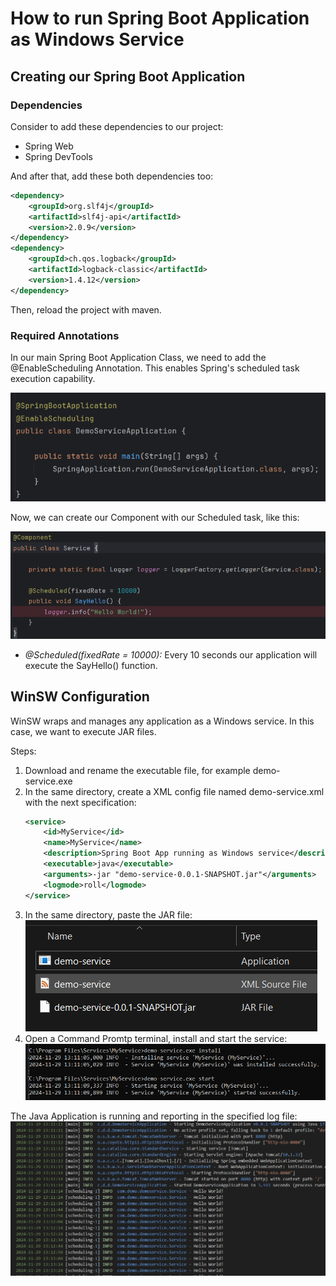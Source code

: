# How to run Spring Boot Application as Windows Service

## Creating our Spring Boot Application

### Dependencies

Consider to add these dependencies to our project:

- Spring Web
- Spring DevTools

And after that, add these both dependencies too:

```xml
<dependency>
    <groupId>org.slf4j</groupId>
    <artifactId>slf4j-api</artifactId>
    <version>2.0.9</version>
</dependency>
<dependency>
    <groupId>ch.qos.logback</groupId>
    <artifactId>logback-classic</artifactId>
    <version>1.4.12</version>
</dependency>
```
Then, reload the project with maven.

### Required Annotations

In our main Spring Boot Application Class, we need to add the @EnableScheduling Annotation. This enables Spring's scheduled task execution capability.

![EnableScheduling](./Others/Images/enablescheduling-annotation.png)

Now, we can create our Component with our Scheduled task, like this:

![ScheduledTask](./Others/Images/scheduled-component.png)

- _@Scheduled(fixedRate = 10000):_ Every 10 seconds our application will execute the SayHello() function.

## WinSW Configuration

WinSW wraps and manages any application as a Windows service. In this case, we want to execute JAR files.

Steps:
1. Download and rename the executable file, for example demo-service.exe
2. In the same directory, create a XML config file named demo-service.xml with the next specification: 
    ```xml
    <service>
        <id>MyService</id>
        <name>MyService</name>
        <description>Spring Boot App running as Windows service</description>
        <executable>java</executable>
        <arguments>-jar "demo-service-0.0.1-SNAPSHOT.jar"</arguments>
        <logmode>roll</logmode>
    </service>
    ```
3. In the same directory, paste the JAR file: ![Service Folder](./Others/Images/service-folder.png)
4. Open a Command Promtp terminal, install and start the service:![Service Folder](./Others/Images/install-run-service.png)

The Java Application is running and reporting in the specified log file: ![WinSW Configuration](./Others/Images/log.png)




